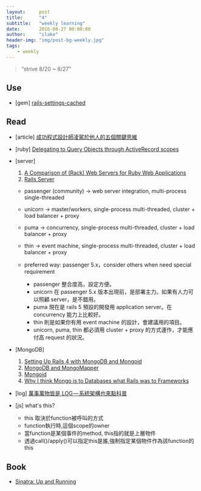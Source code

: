 ```yaml
---
layout:     post
title:      "4"
subtitle:   "weekly learning"
date:       2016-08-27 00:00:00
author:     "ilake"
header-img: "img/post-bg-weekly.jpg"
tags:
    - weekly
---
```

> “strive 8/20 ~ 8/27”

## Use
* <p>[gem] <a href="https://github.com/huacnlee/rails-settings-cached">rails-settings-cached</a></p>

## Read

* <p>[article] <a href="https://softnshare.wordpress.com/2016/07/19/mindsetofsuccessfulprogrammer/">成功程式設計師凌駕於他人的五個關鍵思維</a></p>

* <p>[ruby] <a href="http://craftingruby.com/posts/2015/06/29/query-objects-through-scopes.html">Delegating to Query Objects through ActiveRecord scopes</a></p>

* [server]
  1. <a href="https://www.digitalocean.com/community/tutorials/a-comparison-of-rack-web-servers-for-ruby-web-applications">A Comparison of (Rack) Web Servers for Ruby Web Applications</a>
  2. <a href="https://www.engineyard.com/articles/rails-server">Rails Server</a>

  * passenger (community) -> web server integration, multi-process single-threaded
  * unicorn -> master/workers, single-process multi-threaded, cluster + load balancer + proxy
  * puma -> concurrency, single-process multi-threaded, cluster + load balancer + proxy
  * thin -> event machine, single-process multi-threaded, cluster + load balancer + proxy

  * preferred way: passenger 5.x，consider others when need special requirement
    * passenger 整合度高，設定方便。
    * unicorn 在 passenger 5.x 版本出現前，是部署主力。如果有人力可以照顧 server，是不錯用。
    * puma 現在是 rails 5 預設的開發用 application server。在 concurrency 能力上比較好。
    * thin 則是如果你有用 event machine 的設計，會建議用的項目。
    * unicorn, puma, thin 都必須用 cluster + proxy 的方式運作，才能應付高 request 的狀況。

* [MongoDB]
  1. <a href="https://gorails.com/guides/setting-up-rails-4-with-mongodb-and-mongoid">Setting Up Rails 4 with MongoDB and Mongoid</a>
  2. <a href="http://railscasts.com/episodes/194-mongodb-and-mongomapper?view=asciicast">MongoDB and MongoMapper</a>
  3. <a href="http://railscasts.com/episodes/238-mongoid-revised?view=asciicast">Mongoid</a>
  4. <a href="http://www.railstips.org/blog/archives/2009/12/18/why-i-think-mongo-is-to-databases-what-rails-was-to-frameworks/">Why I think Mongo is to Databases what Rails was to Frameworks</a>

* <p>[log] <a href="https://medium.com/@poga/%E8%90%AC%E4%BA%8B%E8%90%AC%E7%89%A9%E7%9A%86%E6%98%AF-log-%E7%B3%BB%E7%B5%B1%E6%9E%B6%E6%A7%8B%E4%B9%9F%E4%BE%86%E9%BB%9E%E7%A7%91%E6%99%AE-caf3029359f8#.9nwgz568v">萬事萬物皆是 LOG — 系統架構也來點科普</a></p>

* [js] what's this?
  * this 取決於function被呼叫的方式
  * function執行時,這個scope的owner
  * 當function是某個事件的method, this指的就是上層物件
  * 透過call()/apply()可以指定this是誰,強制指定某個物件作為該function的this

## Book

* <p> <a href="http://shop.oreilly.com/product/0636920019664.do">Sinatra: Up and Running</a></p>
